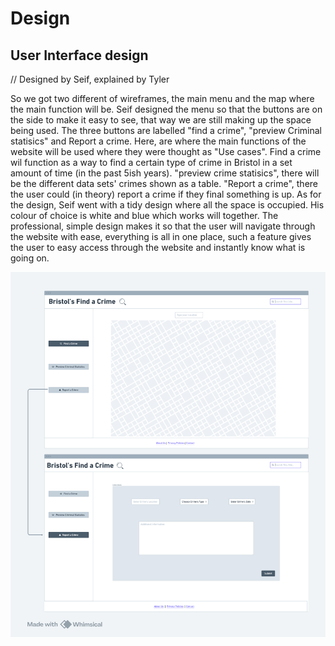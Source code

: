 # Design

## User Interface design

// Designed by Seif, explained by Tyler

So we got two different of wireframes, the main menu and the map where the main function will be. Seif designed the menu so that the buttons are on the side to make it easy to see, that way we are still making up the space being used. The three buttons are labelled "find a crime", "preview Criminal statisics" and Report a crime. Here, are where the main functions of the website will be used where they were thought as "Use cases". Find a crime wil function as a way to find a certain type of crime in Bristol in a set amount of time (in the past 5ish years). "preview crime statisics", there will be the different data sets' crimes shown as a table. "Report a crime", there the user could (in theory) report a crime if they final something is up. As for the design, Seif went with a tidy design where all the space is occupied. His colour of choice is white and blue which works will together. The professional, simple design makes it so that the user will navigate through the website with ease, everything is all in one place, such a feature gives the user to easy access through the website and instantly know what is going on. 



![Insert your wireframe/wireflow here](wireframes.png)

